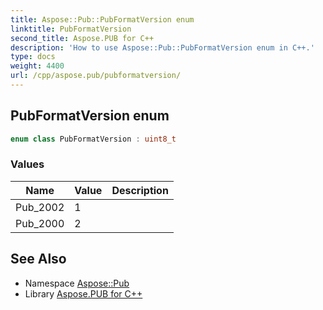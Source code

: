 ```yaml
---
title: Aspose::Pub::PubFormatVersion enum
linktitle: PubFormatVersion
second_title: Aspose.PUB for C++
description: 'How to use Aspose::Pub::PubFormatVersion enum in C++.'
type: docs
weight: 4400
url: /cpp/aspose.pub/pubformatversion/
---
```

## PubFormatVersion enum




```cpp
enum class PubFormatVersion : uint8_t
```

### Values

| Name | Value | Description |
| --- | --- | --- |
| Pub_2002 | 1 |  |
| Pub_2000 | 2 |  |

## See Also

* Namespace [Aspose::Pub](../)
* Library [Aspose.PUB for C++](../../)
